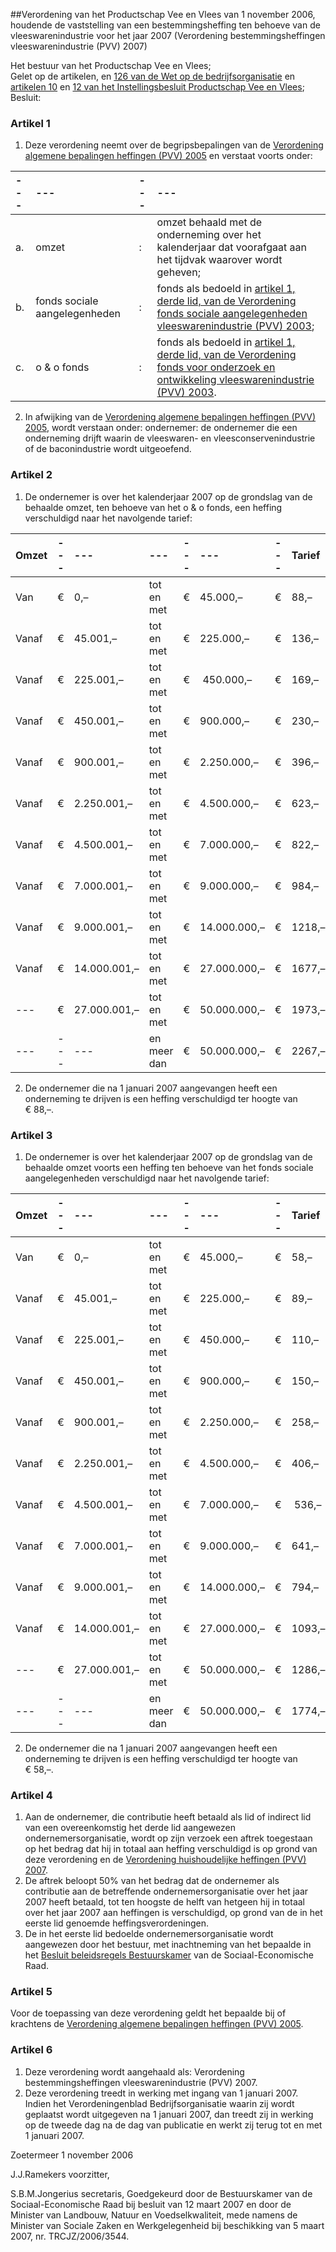 <meta http-equiv='Content-Type' content='text/html; charset=utf-8' />

##Verordening van het Productschap Vee en Vlees van 1 november 2006, houdende de vaststelling van een bestemmingsheffing ten behoeve van de vleeswarenindustrie voor het jaar 2007 (Verordening bestemmingsheffingen vleeswarenindustrie (PVV) 2007)

Het bestuur van het Productschap Vee en Vlees;  
Gelet op de artikelen, en [126 van de Wet op de bedrijfsorganisatie](../../../../../../../wet/wet/op/de/bedrijfsorganisatie/BWBR0002058/README.md) en [artikelen 10](../../../../../../../AMvB/instellingsbesluit/productschap/vee/en/vlees/BWBR0016491/README.md) en [12 van het Instellingsbesluit Productschap Vee en Vlees](../../../../../../../AMvB/instellingsbesluit/productschap/vee/en/vlees/BWBR0016491/README.md);
Besluit:    

### Artikel  1  

1.  Deze verordening neemt over de begripsbepalingen van de [Verordening algemene bepalingen heffingen (PVV) 2005](../../../../../../../pbo/verordening/algemene/bepalingen/heffingen/(pvv)/2005/BWBR0017340/README.md) en verstaat voorts onder:  

| --- | --- | --- | --- |
|:---|:---|:---|:---|
| a.  | omzet  | :  | omzet behaald met de onderneming over het kalenderjaar dat voorafgaat aan het tijdvak waarover wordt geheven;  |
| b.  | fonds sociale aangelegenheden  | :  | fonds als bedoeld in [artikel 1, derde lid, van de Verordening fonds sociale aangelegenheden vleeswarenindustrie (PVV) 2003](../../../../../../../pbo/verordening/fonds/sociale/aangelegenheden/vleeswarenindustrie/(pvv)/2003/BWBR0015354/README.md);  |
| c.  | o & o fonds  | :  | fonds als bedoeld in [artikel 1, derde lid, van de Verordening fonds voor onderzoek en ontwikkeling vleeswarenindustrie (PVV) 2003](../../../../../../../pbo/verordening/fonds/voor/onderzoek/en/ontwikkeling/vleeswarenindustrie/pvv/etc/BWBR0015207/README.md).  |

2.  In afwijking van de [Verordening algemene bepalingen heffingen (PVV) 2005](../../../../../../../pbo/verordening/algemene/bepalingen/heffingen/(pvv)/2005/BWBR0017340/README.md), wordt verstaan onder: ondernemer: de ondernemer die een onderneming drijft waarin de vleeswaren- en vleesconservenindustrie of de baconindustrie wordt uitgeoefend.   

### Artikel  2  

1.  De ondernemer is over het kalenderjaar 2007 op de grondslag van de behaalde omzet, ten behoeve van het o & o fonds, een heffing verschuldigd naar het navolgende tarief:  

| Omzet  |--- |--- |--- |--- |--- |--- | Tarief  |
|:---|:---|:---|:---|:---|:---|:---|:---|
| Van  | €  | 0,–  | tot en met  | €  | 45.000,–  | €  | 88,–  |
| Vanaf  | €  | 45.001,–  | tot en met  | €  | 225.000,–  | €  | 136,–  |
| Vanaf  | €  | 225.001,–  | tot en met  | €  |  450.000,–  | €  | 169,–  |
| Vanaf  | €  | 450.001,–  | tot en met  | €  | 900.000,–  | €  | 230,–  |
| Vanaf  | €  | 900.001,–  | tot en met  | €  | 2.250.000,–  | €  | 396,–  |
| Vanaf  | €  | 2.250.001,–  | tot en met  | €  | 4.500.000,–  | €  | 623,–  |
| Vanaf  | €  | 4.500.001,–  | tot en met  | €  | 7.000.000,–  | €  | 822,–  |
| Vanaf  | €  | 7.000.001,–  | tot en met  | €  | 9.000.000,–  | €  | 984,–  |
| Vanaf  | €  | 9.000.001,–  | tot en met  | €  | 14.000.000,–  | €  | 1218,–  |
| Vanaf  | €  | 14.000.001,–  | tot en met  | €  | 27.000.000,–  | €  | 1677,–  |
| --- | €  | 27.000.001,–  | tot en met  | €  | 50.000.000,–  | €  | 1973,–  |
| --- | --- | --- | en meer dan  | €  | 50.000.000,–  | €  | 2267,–  |

2.  De ondernemer die na 1 januari 2007 aangevangen heeft een onderneming te drijven is een heffing verschuldigd ter hoogte van € 88,–.   

### Artikel  3  

1.  De ondernemer is over het kalenderjaar 2007 op de grondslag van de behaalde omzet voorts een heffing ten behoeve van het fonds sociale aangelegenheden verschuldigd naar het navolgende tarief:  

| Omzet  |--- |--- |--- |--- |--- |--- | Tarief  |
|:---|:---|:---|:---|:---|:---|:---|:---|
| Van  | €  | 0,–  | tot en met  | €  | 45.000,–  | €  | 58,–  |
| Vanaf  | €  | 45.001,–  | tot en met  | €  | 225.000,–  | €  | 89,–  |
| Vanaf  | €  | 225.001,–  | tot en met  | €  | 450.000,–  | €  | 110,–  |
| Vanaf  | €  | 450.001,–  | tot en met  | €  | 900.000,–  | €  | 150,–  |
| Vanaf  | €  | 900.001,–  | tot en met  | €  | 2.250.000,–  | €  | 258,–  |
| Vanaf  | €  | 2.250.001,–  | tot en met  | €  | 4.500.000,–  | €  | 406,–  |
| Vanaf  | €  | 4.500.001,–  | tot en met  | €  | 7.000.000,–  | €  |  536,–  |
| Vanaf  | €  | 7.000.001,–  | tot en met  | €  | 9.000.000,–  | €  | 641,–  |
| Vanaf  | €  | 9.000.001,–  | tot en met  | €  | 14.000.000,–  | €  | 794,–  |
| Vanaf  | €  | 14.000.001,–  | tot en met  | €  | 27.000.000,–  | €  | 1093,–  |
| --- | €  | 27.000.001,–  | tot en met  | €  | 50.000.000,–  | €  | 1286,–  |
| --- | --- | --- | en meer dan  | €  | 50.000.000,–  | €  | 1774,–  |

2.  De ondernemer die na 1 januari 2007 aangevangen heeft een onderneming te drijven is een heffing verschuldigd ter hoogte van € 58,–.   

### Artikel  4  

1.  Aan de ondernemer, die contributie heeft betaald als lid of indirect lid van een overeenkomstig het derde lid aangewezen ondernemersorganisatie, wordt op zijn verzoek een aftrek toegestaan op het bedrag dat hij in totaal aan heffing verschuldigd is op grond van deze verordening en de [Verordening huishoudelijke heffingen (PVV) 2007](../../../../../../../pbo/verordening/huishoudelijke/heffingen/(pvv)/2007/BWBR0020972/README.md).   
2.  De aftrek beloopt 50% van het bedrag dat de ondernemer als contributie aan de betreffende ondernemersorganisatie over het jaar 2007 heeft betaald, tot ten hoogste de helft van hetgeen hij in totaal over het jaar 2007 aan heffingen is verschuldigd, op grond van de in het eerste lid genoemde heffingsverordeningen.   
3.  De in het eerste lid bedoelde ondernemersorganisatie wordt aangewezen door het bestuur, met inachtneming van het bepaalde in het [Besluit beleidsregels Bestuurskamer](../../../../../../../pbo/besluit/beleidsregels/bestuurskamer/BWBR0015680/README.md) van de Sociaal-Economische Raad.   

### Artikel  5  

Voor de toepassing van deze verordening geldt het bepaalde bij of krachtens de [Verordening algemene bepalingen heffingen (PVV) 2005](../../../../../../../pbo/verordening/algemene/bepalingen/heffingen/(pvv)/2005/BWBR0017340/README.md).  

### Artikel  6  

1.  Deze verordening wordt aangehaald als: Verordening bestemmingsheffingen vleeswarenindustrie (PVV) 2007.   
2.  Deze verordening treedt in werking met ingang van 1 januari 2007. Indien het Verordeningenblad Bedrijfsorganisatie waarin zij wordt geplaatst wordt uitgegeven na 1 januari 2007, dan treedt zij in werking op de tweede dag na de dag van publicatie en werkt zij terug tot en met 1 januari 2007.   

Zoetermeer 
1 november 2006   

J.J.Ramekers
voorzitter, 

S.B.M.Jongerius
secretaris,  Goedgekeurd door de Bestuurskamer van de Sociaal-Economische Raad bij besluit van 12 maart 2007 en door de Minister van Landbouw, Natuur en Voedselkwaliteit, mede namens de Minister van Sociale Zaken en Werkgelegenheid bij beschikking van 5 maart 2007, nr. TRCJZ/2006/3544.    

